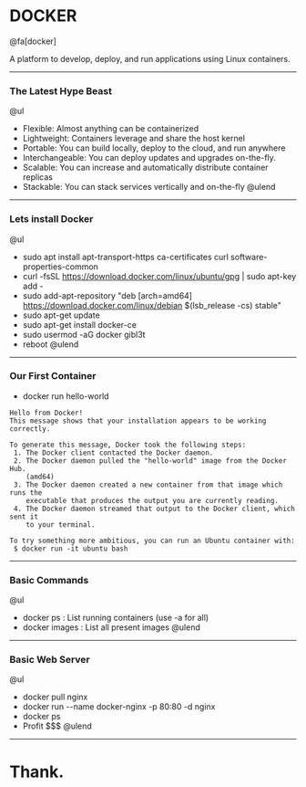 # DOCKER 

@fa[docker]

A platform to develop, deploy, and run applications using Linux containers.

---

### The Latest Hype Beast
@ul
- Flexible: Almost anything can be containerized
- Lightweight: Containers leverage and share the host kernel
- Portable: You can build locally, deploy to the cloud, and run anywhere
- Interchangeable: You can deploy updates and upgrades on-the-fly.
- Scalable: You can increase and automatically distribute container replicas
- Stackable: You can stack services vertically and on-the-fly
@ulend
---

### Lets install Docker
@ul
- sudo apt install apt-transport-https ca-certificates curl software-properties-common
- curl -fsSL https://download.docker.com/linux/ubuntu/gpg | sudo apt-key add -
- sudo add-apt-repository "deb [arch=amd64] https://download.docker.com/linux/debian $(lsb_release -cs) stable"
- sudo apt-get update
- sudo apt-get install docker-ce
- sudo usermod -aG docker gibl3t
- reboot
@ulend
---

### Our First Container

- docker run hello-world
```
Hello from Docker!
This message shows that your installation appears to be working correctly.

To generate this message, Docker took the following steps:
 1. The Docker client contacted the Docker daemon.
 2. The Docker daemon pulled the "hello-world" image from the Docker Hub.
    (amd64)
 3. The Docker daemon created a new container from that image which runs the
    executable that produces the output you are currently reading.
 4. The Docker daemon streamed that output to the Docker client, which sent it
    to your terminal.

To try something more ambitious, you can run an Ubuntu container with:
 $ docker run -it ubuntu bash
```

---

### Basic Commands
@ul
- docker ps     :   List running containers (use -a for all)
- docker images :   List all present images
@ulend

---

### Basic Web Server
@ul
- docker pull nginx
- docker run --name docker-nginx -p 80:80 -d nginx
- docker ps
- Profit $$$
@ulend
---

# Thank.

